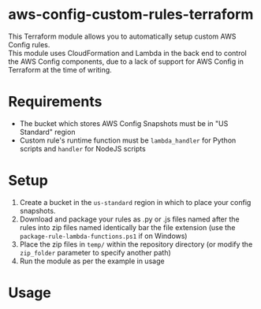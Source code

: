 # aws-config-custom-rules-terraform
This Terraform module allows you to automatically setup custom AWS Config rules.  
This module uses CloudFormation and Lambda in the back end to control the AWS Config components, due to a lack of support for AWS Config in Terraform at the time of writing.  

# Requirements  
* The bucket which stores AWS Config Snapshots must be in "US Standard" region
* Custom rule's runtime function must be `lambda_handler` for Python scripts and `handler` for NodeJS scripts

# Setup
1. Create a bucket in the `us-standard` region in which to place your config snapshots.
1. Download and package your rules as .py or .js files named after the rules into zip files named identically bar the file extension (use the `package-rule-lambda-functions.ps1` if on Windows)  
2. Place the zip files in `temp/` within the repository directory (or modify the `zip_folder` parameter to specify another path)  
3. Run the module as per the example in usage  

# Usage
